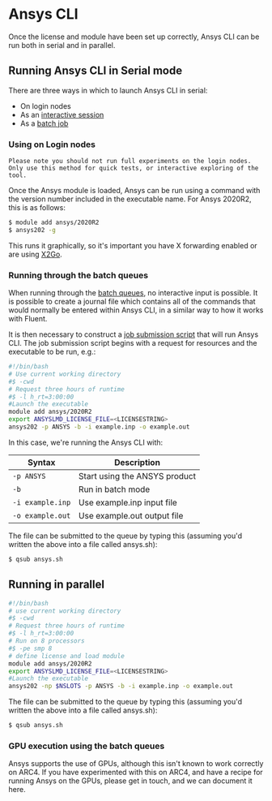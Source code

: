 # Ansys CLI

Once the license and module have been set up correctly, Ansys CLI can be
run both in serial and in parallel.

## Running Ansys CLI in Serial mode

There are three ways in which to launch Ansys CLI in serial:

- On login nodes
- As an [interactive session](../../../usage/interactive)
- As a [batch job](../../../usage/batchjob)

### Using on Login nodes

```{warning}
Please note you should not run full experiments on the login nodes. Only use this method for quick tests, or interactive exploring of the tool.
```

Once the Ansys module is loaded, Ansys can be run using a command with the version number included in the executable name.  For Ansys 2020R2, this is as follows:

```bash
$ module add ansys/2020R2
$ ansys202 -g
```

This runs it graphically, so it's important you have X forwarding enabled or are using [X2Go](../../../getting_started/x2go).

### Running through the batch queues

When running through the [batch queues](../../../usage/batchjob), no interactive input is possible. It is possible to create a journal file which contains all of the commands that would normally be entered within Ansys CLI, in a similar way to how it works with Fluent.

It is then necessary to construct a [job submission script](../../../usage/batchjob.html#resource-specification) that will run Ansys CLI. The job submission script begins with a request for resources and the executable to be run, e.g.:

```bash
#!/bin/bash
# Use current working directory
#$ -cwd
# Request three hours of runtime
#$ -l h_rt=3:00:00
#Launch the executable
module add ansys/2020R2
export ANSYSLMD_LICENSE_FILE=<LICENSESTRING>
ansys202 -p ANSYS -b -i example.inp -o example.out
```

In this case, we're running the Ansys CLI with:

| Syntax           | Description |
| -----------      | ----------- |
| `-p ANSYS`       | Start using the ANSYS product |
| `-b`             | Run in batch mode             |
| `-i example.inp` | Use example.inp input file    |
| `-o example.out` | Use example.out output file   |

The file can be submitted to the queue by typing this (assuming you'd written the above into a file called ansys.sh):

```bash
$ qsub ansys.sh
```

## Running in parallel

```bash
#!/bin/bash
# use current working directory
#$ -cwd
# Request three hours of runtime
#$ -l h_rt=3:00:00
# Run on 8 processors
#$ -pe smp 8
# define license and load module
module add ansys/2020R2
export ANSYSLMD_LICENSE_FILE=<LICENSESTRING>
#Launch the executable
ansys202 -np $NSLOTS -p ANSYS -b -i example.inp -o example.out
```

The file can be submitted to the queue by typing this (assuming you'd written the above into a file called ansys.sh):

```bash
$ qsub ansys.sh
```

### GPU execution using the batch queues

Ansys supports the use of GPUs, although this isn't known to work correctly on ARC4.  If you have experimented with this on ARC4, and have a recipe for running Ansys on the GPUs, please get in touch, and we can document it here.
